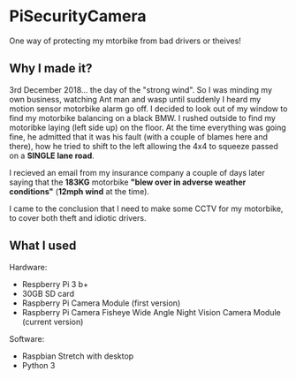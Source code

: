 PiSecurityCamera
======
One way of protecting my mtorbike from bad drivers or theives!

Why I made it?
------
3rd December 2018... the day of the "strong wind". So I was minding my own business, watching Ant man and wasp until suddenly I heard my motion sensor motorbike alarm go off. I decided to look out of my window to find my motorbike balancing on a black BMW. I rushed outside to find my motoribke laying (left side up) on the floor. At the time everything was going fine, he admitted that it was his fault (with a couple of blames here and there), how he tried to shift to the left allowing the 4x4 to squeeze passed on a **SINGLE lane road**.

I recieved an email from my insurance company a couple of days later saying that the **183KG** motorbike **"blew over in adverse weather conditions"** (**12mph wind** at the time).

I came to the conclusion that I need to make some CCTV for my motorbike, to cover both theft and idiotic drivers.


What I used
------
Hardware:
 - Respberry Pi 3 b+
 - 30GB SD card
 - Raspberry Pi Camera Module (first version)
 - Raspberry Pi Camera Fisheye Wide Angle Night Vision Camera Module (current version)

Software: 
 - Raspbian Stretch with desktop
 - Python 3
